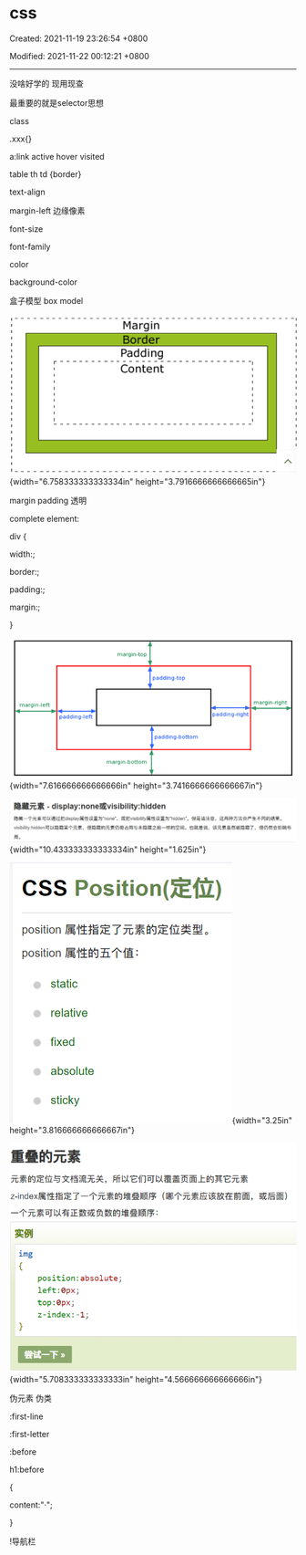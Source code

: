 # css

Created: 2021-11-19 23:26:54 +0800

Modified: 2021-11-22 00:12:21 +0800

---


没啥好学的 现用现查

最重要的就是selector思想

class

.xxx{}





a:link active hover visited

table th td {border}



text-align

margin-left 边缘像素

font-size

font-family

color

background-color



盒子模型 box model

![Margin Borde Padding Content ](../media/学习笔记-css-image1.png){width="6.758333333333334in" height="3.7916666666666665in"}

margin padding 透明

complete element:

div {

width:;

border:;

padding:;

margin:;

}



![margin-left padding-left margin-top padding-top margin-right padding-right padding-bottom margin-bottom ](../media/学习笔记-css-image2.png){width="7.616666666666666in" height="3.7416666666666667in"}



![隐 藏 元 素 · display:none 或 visibility:hidden 隐 藏 一 个 元 素 可 以 通 过 把 disp 》 ay 属 性 设 置 为 " none 六 Gvisibility 属 性 设 置 为 "hidden". 但 是 请 注 意 ， 这 两 种 方 法 会 产 生 不 同 的 结 果 。 visibility:hiddenöJ 以 隐藏 某 个 元 素 ， 但 隐 藏 的 元 素 仍 需 占 用 与 未 隐 藏 之 前 一 样 的 空 间 。 也 就 是 说 ， 该 元 素 虽 然 被 隐 藏 了 ， 但 仍 然 会 影 响 布 局 。 ](../media/学习笔记-css-image3.png){width="10.433333333333334in" height="1.625in"}



![css Position( 定 位 ） position 属 性 指 定 了 元 素 的 定 位 类 型 · position 属 性 的 五 个 值 ： 0 static relative fixed absolute sticky ](../media/学习笔记-css-image4.png){width="3.25in" height="3.816666666666667in"}



![重 叠 的 元 素 元 素 的 定 位 与 文 档 流 无 关 ， 所 以 它 们 可 以 覆 盖 页 面 上 的 其 它 元 素 z ． inde × 属 性 指 定 了 一 个 元 素 的 堆 叠 顺 序 （ 哪 个 元 素 应 该 放 在 前 面 ， 或 后 面 ） 一 个 元 素 可 以 有 正 数 或 负 数 的 堆 叠 顺 序 ： 实 例 position ： absolute left ： epx ； top ： epx; 2 一 nde × ： ． 1 ](../media/学习笔记-css-image5.png){width="5.708333333333333in" height="4.566666666666666in"}



伪元素 伪类

:first-line

:first-letter

:before

h1:before

{

content:"·";

}





!导航栏









